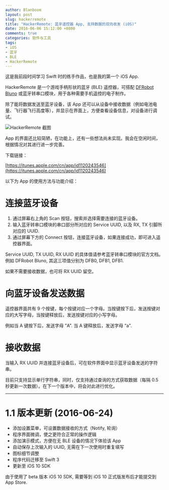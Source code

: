 ```yaml
---
author: Blanboom
layout: post
slug: hackerremote
title: "HackerRemote: 蓝牙遥控器 App, 支持数据的双向收发 (iOS)"
date: 2016-06-06 15:12:00 +0800
comments: true
categories: 软件与工具
tags:
- iOS
- 蓝牙
- BLE
- HackerRemote
---
```


这是我前段时间学习 Swift 时的练手作品，也是我的第一个 iOS App. 

HackerRemote 是一个游戏手柄形状的蓝牙 (BLE) 遥控器，可搭配 [DFRobot Bluno](http://www.dfrobot.com.cn/goods-823.html) 或蓝牙转串口模块，用于各种需要手机遥控的电子制作。

除了能将数据发送至蓝牙设备，该 App 还可以从设备中接收数据（例如电池电量、飞行器飞行高度等），并显示在界面上，方便查看设备信息，对设备进行调试。

![HackerRemote 截图](/images/2016/06/hackerremote.jpg)

App 的界面还比较简陋，在功能上，还有一些想法尚未实现。我会在空闲时间，根据情况对其进行进一步完善。

下载链接：

[https://itunes.apple.com/cn/app/id1120243546](https://itunes.apple.com/cn/app/id1120243546)



<!-- more -->

以下为 App 的使用方法与功能介绍：

# 连接蓝牙设备

1. 通过屏幕右上角的 Scan 按钮，搜索并选择需要连接的蓝牙设备。
2. 输入蓝牙转串口模块的串口部分所对应的 Service UUID, 以及 RX, TX 引脚所对应的 UUID.
3. 通过屏幕下方的 Connect 按钮，连接蓝牙设备，如果连接成功，即可进入遥控器界面。

Service UUID, TX UUID, RX UUID 的具体值请参考蓝牙转串口模块的官方文档。例如 DFRobot Bluno, 其这三项值分别为 DFB0, DFB1, DFB1.

如果不需要接收数据，也可将 RX UUID 留空。

# 向蓝牙设备发送数据

遥控器界面共有 9 个按键，每个按键对应一个字母。当按键按下后，发送按键对应的大写字母，当按键释放后，发送按键对应的小写字母。

例如当 A 键按下后，发送字母 ”A". 当 A 键释放后，发送字母 “a".

# 接收数据

当输入 RX UUID 并连接蓝牙设备后，可在软件界面中显示蓝牙设备发送的字符串。

目前只支持显示单行字符串，同时，仅支持通过查询的方式获取数据（每隔 0.5 秒更新一次数据）。在下一个版本中，将会对此进行优化。

-----------------------------------------------------------------------

# 1.1 版本更新 (2016-06-24)

- 添加设置菜单，可设置数据接收的方式（Notify, 轮询）
- 程序界面微调，使之更符合正常的操作逻辑
- 添加演示模式，方便在无 BLE 设备的情况下体验该 App
- 自动保存上次输入的 UUID, 无需在下一次使用时重复填写
- 图标细节调整
- 程序代码迁移至 Swift 3
- 更新至 iOS 10 SDK

由于使用了 beta 版本 iOS 10 SDK, 需要等到 iOS 10 正式版发布后才能提交到 App Store.





